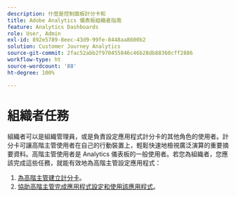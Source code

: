 ```yaml
---
description: 什麼是控制面板計分卡和
title: Adobe Analytics 儀表板組織者指南
feature: Analytics Dashboards
role: User, Admin
exl-id: 892e5789-8eec-43d9-99fe-8448aa8600b2
solution: Customer Journey Analytics
source-git-commit: 2fac52abb2f970455846c46b28db88360cff2886
workflow-type: ht
source-wordcount: '88'
ht-degree: 100%

---
```


# 組織者任務

組織者可以是組織管理員，或是負責設定應用程式計分卡的其他角色的使用者。計分卡可讓高階主管使用者在自己的行動裝置上，輕鬆快速地檢視廣泛演算的重要摘要資料。高階主管使用者是 Analytics 儀表板的一般使用者。若您為組織者，您應該完成這些任務，就能有效地為高階主管設定應用程式：

1. [為高階主管建立計分卡](/help/mobile-app/create-scorecard.md)。
1. [協助高階主管完成應用程式設定和使用該應用程式](/help/mobile-app/set-up-execs.md)。
